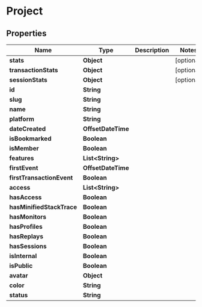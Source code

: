 

# Project


## Properties

| Name | Type | Description | Notes |
|------------ | ------------- | ------------- | -------------|
|**stats** | **Object** |  |  [optional] |
|**transactionStats** | **Object** |  |  [optional] |
|**sessionStats** | **Object** |  |  [optional] |
|**id** | **String** |  |  |
|**slug** | **String** |  |  |
|**name** | **String** |  |  |
|**platform** | **String** |  |  |
|**dateCreated** | **OffsetDateTime** |  |  |
|**isBookmarked** | **Boolean** |  |  |
|**isMember** | **Boolean** |  |  |
|**features** | **List&lt;String&gt;** |  |  |
|**firstEvent** | **OffsetDateTime** |  |  |
|**firstTransactionEvent** | **Boolean** |  |  |
|**access** | **List&lt;String&gt;** |  |  |
|**hasAccess** | **Boolean** |  |  |
|**hasMinifiedStackTrace** | **Boolean** |  |  |
|**hasMonitors** | **Boolean** |  |  |
|**hasProfiles** | **Boolean** |  |  |
|**hasReplays** | **Boolean** |  |  |
|**hasSessions** | **Boolean** |  |  |
|**isInternal** | **Boolean** |  |  |
|**isPublic** | **Boolean** |  |  |
|**avatar** | **Object** |  |  |
|**color** | **String** |  |  |
|**status** | **String** |  |  |



